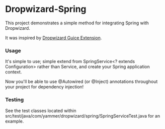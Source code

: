 Dropwizard-Spring
================

This project demonstrates a simple method for integrating Spring with Dropwizard.

It was inspired by [Dropwizard Guice Extension](https://raw.github.com/jaredstehler/dropwizard-guice).

### Usage

It's simple to use; simple extend from SpringService<? extends Configuration> rather than Service, and create your Spring application context.

Now you'll be able to use @Autowired (or @Inject) annotations throughout your project for dependency injection!


### Testing

See the test classes located within src/test/java/com/yammer/dropwizard/spring/SpringServiceTest.java for an example.